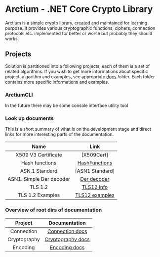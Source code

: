 # Arctium - .NET Core Crypto Library
Arctium is a simple crypto library, created and maintained for learning purpose. 
It provides various cryptographic functions, ciphers, connection protocols etc. implemented for better or worse but probably they should works.

## Projects
Solution is partitioned into  a following projects, each of them is a set of related algorithms. If you wish to get more informations about specific project, algorithm and examples, see appropriate [docs] folder. Each folder contains more specific informations and examples.

### ArctiumCLI 
In the future there may be some console interface utility tool 

### Look up documents
This is a short summary of what is on the development stage and direct links 
for more interesting parts of the documentation.



|Name                       | Link              |
|:-------------------------:|:-----------------:|
|X509 V3 Certificate        | [X509Cert]|
|Hash functions             | [HashFunctions]   |
|ASN.1 Standard             | [ASN1 Standard]   |
|ASN1. Simple Der decoder   | [Der decoder]     |
|TLS 1.2                    | [TLS12 Info]      |
|TLS 1.2 Examples           | [TLS12 examples]  |

[HashFunctions]:<docs/Cryptography/HashFunctions/>
[TLS12 Info]:<docs/Connection/Tls/readme.md>
[TLS12 examples]:<docs/Connection/Tls/examples.md>
[Der decoder]:<./docs/lookup/asn1-x690-decoder.md>


### Overview of root dirs of documentation

|Project      |          Documentation|
|:-----------:|:---------------------:|
|Connection   |[Connection docs]      |
|Cryptography |[Cryptography docs]    |
|Encoding     |[Encoding docs]        |

[docs]:<docs/>
[Connection docs]:<docs/Connection>
[Cryptography docs]:<docs/Cryptography>
[Encoding docs]:<docs/Encoding>

